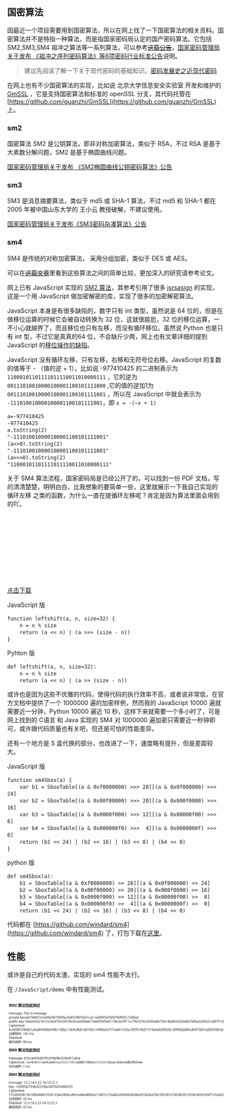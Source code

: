 
## 国密算法

因最近一个项目需要用到国密算法，所以在网上找了一下国密算法的相关资料。国密算法并不是特指一种算法，而是指国家密码局认定的国产密码算法。它包括 SM2,SM3,SM4 祖冲之算法等一系列算法，可以参考~~[这篇公告](http://www.oscca.gov.cn/News/201204/News_1228.htm)~~，[国家密码管理局关于发布
《祖冲之序列密码算法》等6项密码行业标准公告](http://www.sca.gov.cn/sca/xwdt/2012-03/21/content_1002392.shtml)说明。

> 建议先阅读了解一下关于现代密码的基础知识。[密码发展史之近现代密码](http://www.sca.gov.cn/sca/zxfw/2017-04/24/content_1011711.shtml)

在网上也有不少国密算法的实现，比如说 北京大学信息安全实验室 开发和维护的 [GmSSL](http://gmssl.org/) ，它是支持国密算法和标准的 openSSL 分支，其代码托管在 [https://github.com/guanzhi/GmSSL](https://github.com/guanzhi/GmSSL) 上。

### sm2

国密算法 SM2 是公钥算法，即非对称加密算法，类似于 RSA，不过 RSA 是基于大素数分解问题，SM2 是基于椭圆曲线问题。

[国家密码管理局关于发布
《SM2椭圆曲线公钥密码算法》公告](http://www.oscca.gov.cn/sca/xxgk/2010-12/17/content_1002386.shtml)

### sm3

SM3 是消息摘要算法，类似于 md5 或 SHA-1 算法，不过 md5 和 SHA-1 都在 2005 年被中国山东大学的 王小云 教授破解，不建议使用。

[国家密码管理局关于发布《SM3密码杂凑算法》公告](http://www.oscca.gov.cn/sca/xxgk/2010-12/17/content_1002389.shtml)

### sm4

SM4 是传统的对称加密算法， 采用分组加密，类似于 DES 或 AES。

可以在~~[这篇文章](http://www.wtoutiao.com/a/844743.html)~~里看到这些算法之间的简单比较，更加深入的研究请参考论文。

网上已有 JavaScript 实现的 [SM2 算法](http://www.jonllen.com/jonllen/js/178.aspx)，其参考引用了很多 [jsrsasign](http://kjur.github.io/jsrsasign/) 的实现，这是一个用 JavaScript 做加密解密的库，实现了很多的加密解密算法。

JavaScript 本身是有很多缺陷的，数字只有 int 类型，虽然说是 64 位的，但是在做移位运算的时候它会被自动转换为 32 位，这就很尴尬，32 位的移位运算，一不小心就越界了，而且移位也只有左移，而没有循环移位。虽然说 Python 也是只有 int 型，不过它是真真的64 位，不会缺斤少两，网上也有文章详细的提到 JavaScript 的[移位操作的缺陷](http://jerryzou.com/posts/do-you-really-want-use-bit-operators-in-JavaScript/)。

JavaScript 没有循环左移，只有左移，右移和无符号位右移。JavaScript 的复数的值等于 - （值的逆 + 1），比如说 -977410425 的二进制表示为 `11000101101111011110011010000111` ，它的逆为 `00111010010000100001100101111000` ,它的值的逆加1为 `00111010010000100001100101111001` ，所以在 JavaScript 中就会表示为 `-111010010000100001100101111001`，即 `x = -(~x + 1)`

```
a=-977410425
-977410425
a.toString(2)
"-111010010000100001100101111001"
(a>>0).toString(2)
"-111010010000100001100101111001"
(a>>>0).toString(2)
"11000101101111011110011010000111"
```

关于 SM4 算法流程，国家密码局是已经公开了的，可以找到一份 PDF 文档，写的清清楚楚，明明白白，比我想象的要简单一些，这里就展示一下我自己实现的 循环左移 之类的函数，为什么一直在提循环左移呢？肯定是因为算法里面会用到的吖。

<object data="/software/sm4.pdf" height="525" type="application/pdf" width="680" internalinstanceid="7">
    <embed src="/software/sm4.pdf"><br>
</object>


[点击下载](/software/sm4.pdf)


JavaScript 版

```
function leftshift(a, n, size=32) {
    n = n % size
    return (a << n) | (a >>> (size - n))
}
```

Pyhton 版

```
def leftshift(a, n, size=32):
    n = n % size
    return (a << n) | (a >> (size - n))
```

或许也是因为这些不优雅的代码，使得代码的执行效率不高，或者说非常低，在官方文档中提供了一个 1000000 遍的加密样例，然而我的 JavaScript 10000 遍就需要近一分钟，Python 10000 遍近 10 秒，这样下来就需要一个多小时了，可是网上找到的 C语言 和 Java 实现的 SM4 对 1000000 遍加密只需要近一秒钟即可，或许跟代码质量也有关吧，但还是可怕的性能差异。

还有一个地方是 S 盒代换的部分，也改进了一下，速度略有提升，但是差距较大。

JavaScript 版

```
function sm4Sbox(a) {
    var b1 = SboxTable[(a & 0xf0000000) >>> 28][(a & 0x0f000000) >>> 24]
    var b2 = SboxTable[(a & 0x00f00000) >>> 20][(a & 0x000f0000) >>> 16]
    var b3 = SboxTable[(a & 0x0000f000) >>> 12][(a & 0x00000f00) >>>  8]
    var b4 = SboxTable[(a & 0x000000f0) >>>  4][(a & 0x0000000f) >>>  0]
    return (b1 << 24) | (b2 << 16) | (b3 << 8) | (b4 << 0)
}
```

python 版

```
def sm4Sbox(a):
    b1 = SboxTable[(a & 0xf0000000) >> 28][(a & 0x0f000000) >> 24]
    b2 = SboxTable[(a & 0x00f00000) >> 20][(a & 0x000f0000) >> 16]
    b3 = SboxTable[(a & 0x0000f000) >> 12][(a & 0x00000f00) >>  8]
    b4 = SboxTable[(a & 0x000000f0) >>  4][(a & 0x0000000f) >>  0]
    return (b1 << 24) | (b2 << 16) | (b3 << 8) | (b4 << 0)

```

代码都在 [https://github.com/windard/sm4](https://github.com/windard/sm4) 了，打包下载在[这里](https://github.com/windard/sm4/archive/master.zip)。

## 性能

或许是自己的代码太渣，实现的 sm4 性能不太行。

在 `/JavaScript/demo` 中有性能测试。

![performance](/JavaScript/demo/performance.jpg)
